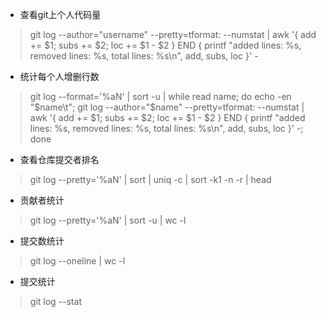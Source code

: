 
* 查看git上个人代码量
> git log --author="username" --pretty=tformat: --numstat | awk '{ add += $1; subs += $2; loc += $1 - $2 } END { printf "added lines: %s, removed lines: %s, total lines: %s\n", add, subs, loc }' -

* 统计每个人增删行数
> git log --format='%aN' | sort -u | while read name; do echo -en "$name\t"; git log --author="$name" --pretty=tformat: --numstat | awk '{ add += $1; subs += $2; loc += $1 - $2 } END { printf "added lines: %s, removed lines: %s, total lines: %s\n", add, subs, loc }' -; done

* 查看仓库提交者排名
> git log --pretty='%aN' | sort | uniq -c | sort -k1 -n -r | head

* 贡献者统计
> git log --pretty='%aN' | sort -u | wc -l

* 提交数统计
> git log --oneline | wc -l 

* 提交统计
> git log --stat
